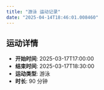 ```yaml
---
title: "游泳 运动记录"
date: "2025-04-14T18:46:01.008460"
---
```

## 运动详情
- **开始时间**: 2025-03-17T17:00:00
- **结束时间**: 2025-03-17T18:30:00
- **运动类型**: 游泳
- **时长**: 90 分钟
